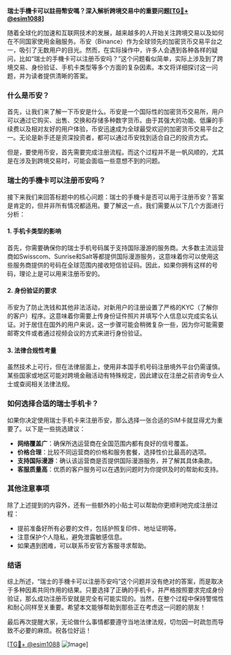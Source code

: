 **瑞士手機卡可以註冊幣安嗎？深入解析跨境交易中的重要问题[[TG💪+ @esim1088](https://t.me/s/esim1088)]**

随着全球化的加速和互联网技术的发展，越来越多的人开始关注跨境交易以及如何在不同国家使用金融服务。币安（Binance）作为全球领先的加密货币交易平台之一，吸引了无数用户的目光。然而，在实际操作中，许多人会遇到各种各样的疑问，比如“瑞士的手機卡可以注册币安吗？”这个问题看似简单，实际上涉及到了跨境交易、身份验证、手机卡类型等多个方面的复杂因素。本文将详细探讨这一问题，并为读者提供清晰的答案。

### 什么是币安？

首先，让我们来了解一下币安是什么。币安是一个国际性的加密货币交易所，用户可以通过它购买、出售、交换和存储多种数字货币。由于其强大的功能、低廉的手续费以及相对友好的用户体验，币安迅速成为全球最受欢迎的加密货币交易平台之一。无论是新手还是资深投资者，都可以通过币安找到适合自己的投资方式。

但是，要使用币安，首先需要完成注册流程。而这个过程并不是一帆风顺的，尤其是在涉及到跨境交易时，可能会面临一些意想不到的问题。

### 瑞士的手機卡可以注册币安吗？

接下来我们来回答标题中的核心问题：瑞士的手機卡是否可以用于注册币安？答案是肯定的，但并非所有情况都适用。要了解这一点，我们需要从以下几个方面进行分析：

#### 1. 手机卡类型的影响

首先，你需要确保你的瑞士手机号码属于支持国际漫游的服务商。大多数主流运营商如Swisscom、Sunrise和Salt等都提供国际漫游服务，这意味着你可以使用这些服务商提供的号码在全球范围内接收短信验证码。因此，如果你拥有这样的号码，理论上是可以用来注册币安的。

#### 2. 身份验证的要求

币安为了防止洗钱和其他非法活动，对新用户的注册设置了严格的KYC（了解你的客户）程序。这意味着你需要上传身份证件照片并填写个人信息以完成实名认证。对于居住在国外的用户来说，这一步骤可能会稍微复杂一些，因为你可能需要邮寄文件或者通过视频会议的方式来进行身份验证。

#### 3. 法律合规性考量

虽然技术上可行，但在法律层面上，使用非本国手机号码注册境外平台仍需谨慎。某些国家或地区可能对跨境金融活动有特殊规定，因此建议在注册之前咨询专业人士或查阅相关法律法规。

### 如何选择合适的瑞士手机卡？

如果你决定使用瑞士手机卡来注册币安，那么选择一张合适的SIM卡就显得尤为重要了。以下是一些挑选建议：

- **网络覆盖广**：确保所选运营商在全国范围内都有良好的信号覆盖。
- **价格合理**：比较不同运营商的价格和服务套餐，选择性价比最高的选项。
- **支持国际漫游**：确认该运营商是否提供国际漫游服务，并了解其具体条款。
- **客服质量高**：优质的客户服务可以在遇到问题时为你提供及时的帮助和支持。

### 其他注意事项

除了上述提到的内容外，还有一些额外的小贴士可以帮助你更顺利地完成注册过程：

- 提前准备好所有必要的文件，包括护照复印件、地址证明等。
- 注意保护个人隐私，避免泄露敏感信息。
- 如果遇到困难，可以联系币安官方客服寻求帮助。

### 结语

综上所述，“瑞士的手機卡可以注册币安吗”这个问题并没有绝对的答案，而是取决于多种因素共同作用的结果。只要选择了正确的手机卡，并严格按照要求完成身份验证，那么成功注册币安就是完全有可能实现的。当然，在整个过程中保持警惕性和耐心同样至关重要。希望本文能够帮助到那些正在考虑这一问题的朋友！

最后再次提醒大家，无论做什么事情都要遵守当地法律法规，切勿因一时疏忽而导致不必要的麻烦。祝各位好运！

[[TG💪+ @esim1088](https://t.me/s/esim1088) ![Image](https://i.postimg.cc/4NQfJmqS/Snipaste-2025-05-13-00-14-12.png)]